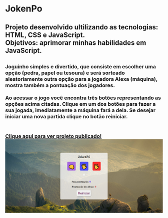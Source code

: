# JokenPo

<h2> Projeto desenvolvido ultilizando as tecnologias: HTML, CSS e JavaScript.
   </br>Objetivos: aprimorar minhas habilidades em JavaScript.<h2>
      
<h3>Joguinho simples e divertido, que consiste em escolher uma opção (pedra, papel ou tesoura) e será sorteado aleatoriamente outra opção para a jogadora Alexa (máquina), mostra também a pontuação dos jogadores. </br>
   </br>
   Ao acessar o jogo você encontra três botões representando as opções acima citadas. Clique em um dos botões para fazer a sua jogada, imediatamente a máquina fará a dela. Se desejar iniciar uma nova partida clique no botão reiniciar.
   <h3>
   <br>
<a href="https://playpo.netlify.app/" role="link" target="_blank">Clique aqui para ver projeto publicado!</a>
<img src="https://github.com/RuthLopesDiniz/JokenPo/blob/main/Tela%20inicial.PNG?raw=true">
